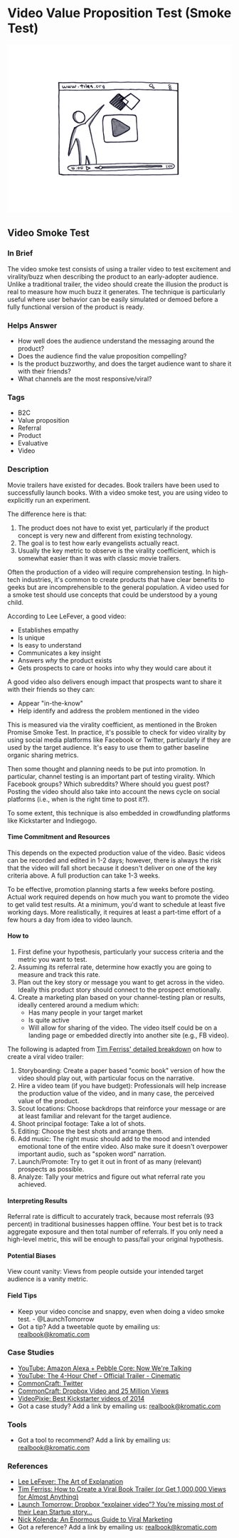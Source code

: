 # Video Value Proposition Test \(Smoke Test\)

![](../.gitbook/assets/illustration-video-smoke-test.png)

## Video Smoke Test

### In Brief

The video smoke test consists of using a trailer video to test excitement and virality/buzz when describing the product to an early-adopter audience. Unlike a traditional trailer, the video should create the illusion the product is real to measure how much buzz it generates. The technique is particularly useful where user behavior can be easily simulated or demoed before a fully functional version of the product is ready.

### Helps Answer

* How well does the audience understand the messaging around the product?
* Does the audience find the value proposition compelling?
* Is the product buzzworthy, and does the target audience want to share it with their friends?
* What channels are the most responsive/viral?

### Tags

* B2C
* Value proposition
* Referral
* Product
* Evaluative
* Video

### Description

Movie trailers have existed for decades. Book trailers have been used to successfully launch books. With a video smoke test, you are using video to explicitly run an experiment.

The difference here is that:

1. The product does not have to exist yet, particularly if the product concept is very new and different from existing technology.
2. The goal is to test how early evangelists actually react.
3. Usually the key metric to observe is the virality coefficient, which is somewhat easier than it was with classic movie trailers.

Often the production of a video will require comprehension testing. In high-tech industries, it's common to create products that have clear benefits to geeks but are incomprehensible to the general population. A video used for a smoke test should use concepts that could be understood by a young child.

According to Lee LeFever, a good video:

* Establishes empathy
* Is unique
* Is easy to understand
* Communicates a key insight 
* Answers _why_ the product exists
* Gets prospects to care or hooks into why they would care about it

A good video also delivers enough impact that prospects want to share it with their friends so they can:

* Appear "in-the-know"
* Help identify and address the problem mentioned in the video

This is measured via the virality coefficient, as mentioned in the Broken Promise Smoke Test. In practice, it's possible to check for video virality by using social media platforms like Facebook or Twitter, particularly if they are used by the target audience. It's easy to use them to gather baseline organic sharing metrics.

Then some thought and planning needs to be put into promotion. In particular, channel testing is an important part of testing virality. Which Facebook groups? Which subreddits? Where should you guest post? Posting the video should also take into account the news cycle on social platforms \(i.e., when is the right time to post it?\).

To some extent, this technique is also embedded in crowdfunding platforms like Kickstarter and Indiegogo.

#### Time Commitment and Resources

This depends on the expected production value of the video. Basic videos can be recorded and edited in 1-2 days; however, there is always the risk that the video will fall short because it doesn't deliver on one of the key criteria above. A full production can take 1-3 weeks.

To be effective, promotion planning starts a few weeks before posting. Actual work required depends on how much you want to promote the video to get valid test results. At a minimum, you'd want to schedule at least five working days. More realistically, it requires at least a part-time effort of a few hours a day from idea to video launch.

#### How to

1. First define your hypothesis, particularly your success criteria and the metric you want to test. 
2. Assuming its referral rate, determine how exactly you are going to measure and track this rate.
3. Plan out the key story or message you want to get across in the video. Ideally this product story should connect to the prospect emotionally.
4. Create a marketing plan based on your channel-testing plan or results, ideally centered around a medium which:
   * Has many people in your target market
   * Is quite active
   * Will allow for sharing of the video. The video itself could be on a landing page or embedded directly into another site \(e.g., FB video\).

The following is adapted from [Tim Ferriss' detailed breakdown](http://tim.blog/2013/04/10/how-to-create-a-viral-book-trailer-or-get-1000000-views-for-almost-anything/) on how to create a viral video trailer:

1. Storyboarding: Create a paper based "comic book" version of how the video should play out, with particular focus on the narrative.  
2. Hire a video team \(if you have budget\): Professionals will help increase the production value of the video, and in many case, the perceived value of the product.  
3. Scout locations: Choose backdrops that reinforce your message or are at least familiar and relevant for the target audience.  
4. Shoot principal footage: Take a lot of shots.  
5. Editing: Choose the best shots and arrange them.  
6. Add music: The right music should add to the mood and intended emotional tone of the entire video. Also make sure it doesn't overpower important audio, such as "spoken word" narration.  
7. Launch/Promote: Try to get it out in front of as many \(relevant\) prospects as possible.
8. Analyze: Tally your metrics and figure out what referral rate you achieved.

#### Interpreting Results

Referral rate is difficult to accurately track, because most referrals \(93 percent\) in traditional businesses happen offline. Your best bet is to track aggregate exposure and then total number of referrals. If you only need a high-level metric, this will be enough to pass/fail your original hypothesis.

#### Potential Biases

View count vanity: Views from people outside your intended target audience is a vanity metric.

#### Field Tips

* Keep your video concise and snappy, even when doing a video smoke test. - @LaunchTomorrow 
* Got a tip? Add a tweetable quote by emailing us: [realbook@kromatic.com](mailto:realbook@kromatic.com)

### Case Studies

* [YouTube: Amazon Alexa + Pebble Core: Now We're Talking](https://youtu.be/qYTfAXBPmro)
* [YouTube: The 4-Hour Chef - Official Trailer - Cinematic](https://youtu.be/_KFPHmPoPlY)
* [CommonCraft: Twitter ](https://www.commoncraft.com/video/twitter)
* [CommonCraft: Dropbox Video and 25 Million Views](https://www.commoncraft.com/dropbox-video-and-25-million-views)
* [VideoPixie: Best Kickstarter videos of 2014](https://www.videopixie.com/best-kickstarter-videos-of-2014)
* Got a case study? Add a link by emailing us: [realbook@kromatic.com](mailto:realbook@kromatic.com) 

### Tools

* Got a tool to recommend? Add a link by emailing us: [realbook@kromatic.com](mailto:realbook@kromatic.com)

### References

* [Lee LeFever: The Art of Explanation](http://artofexplanation.com)
* [Tim Ferriss: How to Create a Viral Book Trailer \(or Get 1,000,000 Views for Almost Anything\)](http://tim.blog/2013/04/10/how-to-create-a-viral-book-trailer-or-get-1000000-views-for-almost-anything/)
* [Launch Tomorrow: Dropbox “explainer video”? You’re missing most of their Lean Startup story…](https://blog.launchtomorrow.com/2016/03/dropbox-mvpexplainer-video-youre-missing-most-of-the-story/)
* [Nick Kolenda: An Enormous Guide to Viral Marketing](https://www.nickkolenda.com/viral-marketing)
* Got a reference? Add a link by emailing us: [realbook@kromatic.com](mailto:realbook@kromatic.com)

